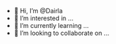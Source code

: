 - 👋 Hi, I’m @Dairla
- 👀 I’m interested in ...
- 🌱 I’m currently learning ...
- 💞️ I’m looking to collaborate on ...

